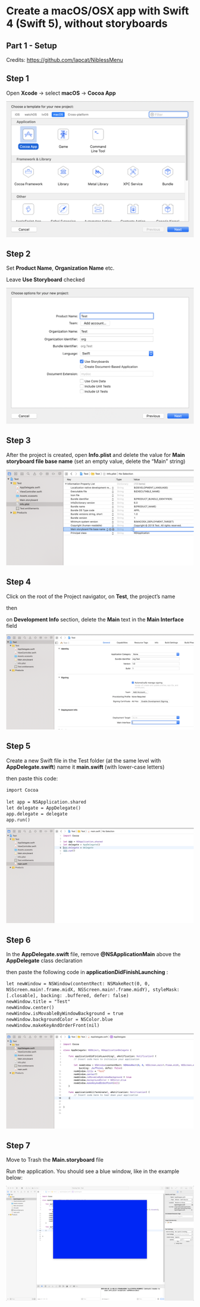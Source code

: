 
# Create a macOS/OSX app with Swift 4 (Swift 5), without storyboards

## Part 1 - Setup

Credits: https://github.com/lapcat/NiblessMenu


## Step 1

Open **Xcode** -> select **macOS** -> **Cocoa App**

![i1][logo]

## Step 2

Set **Product Name**, **Organization Name** etc.

Leave **Use Storyboard** checked

![i2][logo2]

## Step 3

After the project is created, open **Info.plist** and delete the value for **Main storyboard file base name** (set an empty value, delete the “Main” string)

![i3][logo3]

## Step 4

Click on the root of the Project navigator, on **Test**, the project’s name

then

on **Development Info** section, delete the **Main** text in the **Main Interface** field

![i3][logo4]

## Step 5

Create a new Swift file in the Test folder (at the same level with **AppDelegate.swift**)
	name it **main.swift** (with lower-case letters)

then paste this code:

```
import Cocoa

let app = NSApplication.shared
let delegate = AppDelegate()
app.delegate = delegate
app.run()
```

![i3][logo5]

## Step 6

In the **AppDelegate.swift** file, remove **@NSApplicationMain** above the **AppDelegate** class declaration

then paste the following code in **applicationDidFinishLaunching** :

```
let newWindow = NSWindow(contentRect: NSMakeRect(0, 0, NSScreen.main!.frame.midX, NSScreen.main!.frame.midY), styleMask: [.closable], backing: .buffered, defer: false)
newWindow.title = "Test"
newWindow.center()
newWindow.isMovableByWindowBackground = true
newWindow.backgroundColor = NSColor.blue
newWindow.makeKeyAndOrderFront(nil)
```

![i3][logo6]

## Step 7

Move to Trash the **Main.storyboard** file

Run the application. You should see a blue window, like in the example below:

![i3][logo7]






[logo]: https://github.com/alexadam/swift-tutorials/raw/master/macos/p1/images/s1.png "i1"
[logo2]: https://github.com/alexadam/swift-tutorials/raw/master/macos/p1/images/s2.png "i2"
[logo3]: https://github.com/alexadam/swift-tutorials/raw/master/macos/p1/images/s3.png "i2"
[logo4]: https://github.com/alexadam/swift-tutorials/raw/master/macos/p1/images/s4.png "i2"
[logo5]: https://github.com/alexadam/swift-tutorials/raw/master/macos/p1/images/s5.png "i2"
[logo6]: https://github.com/alexadam/swift-tutorials/raw/master/macos/p1/images/s6.png "i2"
[logo7]: https://github.com/alexadam/swift-tutorials/raw/master/macos/p1/images/s7.png "i2"
